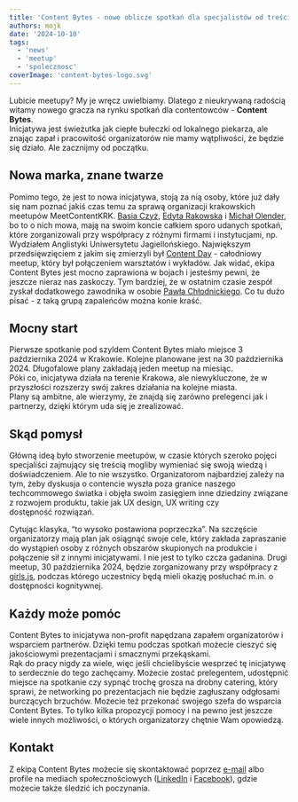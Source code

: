 ```yaml
---
title: 'Content Bytes - nowe oblicze spotkań dla specjalistów od treści'
authors: mojk
date: '2024-10-10'
tags:
  - 'news'
  - 'meetup'
  - 'spolecznosc'
coverImage: 'content-bytes-logo.svg'
---
```

Lubicie meetupy? My je wręcz uwielbiamy. Dlatego z nieukrywaną radością witamy nowego gracza na rynku spotkań dla contentowców - **Content Bytes**.  
Inicjatywa jest świeżutka jak ciepłe bułeczki od lokalnego piekarza, ale znając zapał i pracowitość organizatorów nie mamy wątpliwości, że będzie się działo. Ale zacznijmy od początku.

<!--truncate-->

## Nowa marka, znane twarze

Pomimo tego, że jest to nowa inicjatywa, stoją za nią osoby, które już dały się nam poznać jakiś czas temu za sprawą organizacji krakowskich meetupów MeetContentKRK. [Basia Czyż](https://www.linkedin.com/in/barbara-szwarc), [Edyta Rakowska](https://www.linkedin.com/in/edyta-rakowska) i [Michał Olender](https://www.linkedin.com/in/michal-olender), bo to o nich mowa, mają na swoim koncie całkiem sporo udanych spotkań, które zorganizowali przy współpracy z różnymi firmami i instytucjami, np. Wydziałem Anglistyki Uniwersytetu Jagiellońskiego. Największym przedsięwzięciem z jakim się zmierzyli był [Content Day](https://techwriter.pl/meet-content-krk-content-day-podsumowanie/) - całodniowy meetup, który był połączeniem warsztatów i wykładów. Jak widać, ekipa Content Bytes jest mocno zaprawiona w bojach i jesteśmy pewni, że jeszcze nieraz nas zaskoczy. Tym bardziej, że w ostatnim czasie zespół zyskał dodatkowego zawodnika w osobie [Pawła Chłodnickiego](https://www.linkedin.com/in/pawelchlodnicki). Co tu dużo pisać - z taką grupą zapaleńców można konie kraść.

## Mocny start

Pierwsze spotkanie pod szyldem Content Bytes miało miejsce 3 października 2024 w Krakowie. Kolejne planowane jest na 30 października 2024\. Długofalowe plany zakładają jeden meetup na miesiąc.   
Póki co, inicjatywa działa na terenie Krakowa, ale niewykluczone, że w przyszłości rozszerzy swój zakres działania na kolejne miasta.  
Plany są ambitne, ale wierzymy, że znajdą się zarówno prelegenci jak i partnerzy, dzięki którym uda się je zrealizować.

## Skąd pomysł

Główną ideą było stworzenie meetupów, w czasie których szeroko pojęci specjaliści zajmujący się treścią mogliby wymieniać się swoją wiedzą i doświadczeniem. Ale to nie wszystko. Organizatorom najbardziej zależy na tym, żeby dyskusja o contencie wyszła poza granice naszego techcommowego światka i objęła swoim zasięgiem inne dziedziny związane z rozwojem produktu, takie jak UX design, UX writing czy dostępność rozwiązań.

Cytując klasyka, “to wysoko postawiona poprzeczka”. Na szczęście organizatorzy mają plan jak osiągnąć swoje cele, który zakłada zapraszanie do wystąpień osoby z różnych obszarów skupionych na produkcie i połączenie sił z innymi inicjatywami. I nie jest to tylko czcza gadanina. Drugi meetup, 30 października 2024, będzie zorganizowany przy współpracy z [girls.js](https://girlsjs.pl/), podczas którego uczestnicy będą mieli okazję posłuchać m.in. o dostępności kognitywnej.

## Każdy może pomóc

Content Bytes to inicjatywa non-profit napędzana zapałem organizatorów i wsparciem partnerów. Dzięki temu podczas spotkań możecie cieszyć się jakościowymi prezentacjami i smacznymi przekąskami.  
Rąk do pracy nigdy za wiele, więc jeśli chcielibyście wesprzeć tę inicjatywę to serdecznie do tego zachęcamy. Możecie zostać prelegentem, udostępnić miejsce na spotkanie czy sypnąć trochę grosza na drobny catering, który sprawi, że networking po prezentacjach nie będzie zagłuszany odgłosami burczących brzuchów. Możecie też przekonać swojego szefa do wsparcia Content Bytes. To tylko kilka propozycji pomocy i na pewno jest jeszcze wiele innych możliwości, o których organizatorzy chętnie Wam opowiedzą.

## Kontakt

Z ekipą Content Bytes możecie się skontaktować poprzez [e-mail](mailto:contentbytes.krk@gmail.com) albo profile na mediach społecznościowych ([LinkedIn](https://www.linkedin.com/company/content-bytes/) i [Facebook](https://www.facebook.com/people/Content-Bytes/61564025612434/)), gdzie możecie także śledzić ich poczynania.